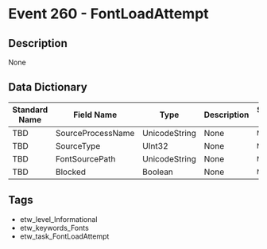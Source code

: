 # Event 260 - FontLoadAttempt

## Description
None

## Data Dictionary
|Standard Name|Field Name|Type|Description|Sample Value|
|---|---|---|---|---|
|TBD|SourceProcessName|UnicodeString|None|`None`|
|TBD|SourceType|UInt32|None|`None`|
|TBD|FontSourcePath|UnicodeString|None|`None`|
|TBD|Blocked|Boolean|None|`None`|

## Tags
* etw_level_Informational
* etw_keywords_Fonts
* etw_task_FontLoadAttempt